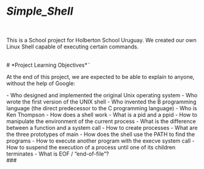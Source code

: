 # ***Simple_Shell***
<br>
<p>This is a School project for Holberton School Uruguay. We created our own Linux Shell capable of executing certain commands.</p>
<br>
# *Project Learning Objectives*¨
<br>
<p> At the end of this project, we are expected to be able to explain to anyone, without the help of Google:</p>
- Who designed and implemented the original Unix operating system
- Who wrote the first version of the UNIX shell
- Who invented the B programming language (the direct predecessor to the C programming language)
- Who is Ken Thompson
- How does a shell work
- What is a pid and a ppid
- How to manipulate the environment of the current process
- What is the difference between a function and a system call
- How to create processes
- What are the three prototypes of main
- How does the shell use the PATH to find the programs
- How to execute another program with the execve system call
- How to suspend the execution of a process until one of its children terminates
- What is EOF / “end-of-file”?
<br>
###

